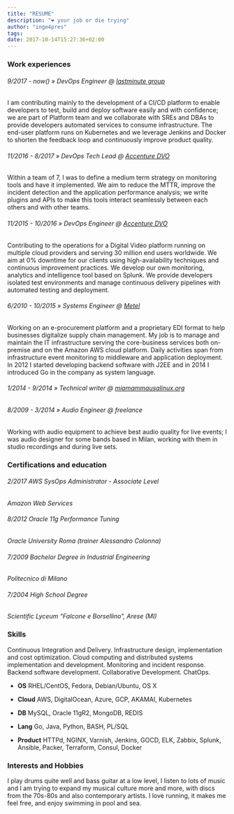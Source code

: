 ```yaml
---
title: "RESUME"
description: "❤️ your job or die trying"
author: "inge4pres"
tags:
date: 2017-10-14T15:27:36+02:00
---
```


### Work experiences

###### 9/2017 - now()   » DevOps Engineer @ [lastminute group](http://www.lastminutegroup.com/ "lastminute group")
I am contributing mainly to the development of a CI/CD platform to enable developers to test, build and deploy software easily and with confidence; we are part of Platform team and we collaborate with SREs and DBAs to provide developers automated services to consume infrastructure. The end-user platform runs on Kubernetes and we leverage Jenkins and Docker to shorten the feedback loop and continuously improve product quality.

###### 11/2016 - 8/2017  » DevOps Tech Lead @ [Accenture DVO](http://www.accenture.com/us-en/accenture-digital-video)
Within a team of 7, I was to define a medium term strategy on monitoring tools and have it implemented. We aim to reduce the MTTR, improve the incident detection and the application performance analysis; we write plugins and APIs to make this tools interact seamlessly between each others and with other teams.

###### 11/2015 - 10/2016  » DevOps Engineer @ [Accenture DVO](http://www.accenture.com/us-en/accenture-digital-video)
Contributing to the operations for a Digital Video platform running on multiple cloud providers and serving 30 million end users worldwide. We aim at 0% downtime for our clients using high-availability techniques and continuous improvement practices. We develop our own monitoring, analytics and intelligence tool based on Splunk. We provide developers isolated test environments and manage continuous delivery pipelines with automated testing and deployment.

###### 6/2010 - 10/2015 » Systems Engineer @ [Metel](http://www.metel.it)
Working on an e-procurement platform and a proprietary EDI format to help businesses digitalize supply chain management. My job is to manage and maintain the IT infrastructure serving the core-business services both on-premise and on the Amazon AWS cloud platform. Daily activities span from infrastructure event monitoring to middleware and application deployment. In 2012 I started developing backend software with J2EE and in 2014 I introduced Go in the company as system language.

###### 1/2014 - 9/2014  » Technical writer @ [miamammausalinux.org](http://www.miamammausalinux.org)

###### 8/2009 - 3/2014  » Audio Engineer @ freelance
Working with audio equipment to achieve best audio quality for live events; I was audio designer for some bands based in Milan, working with them in studio recordings and during live sets.

### Certifications and education

###### 2/2017 AWS SysOps Administrator - Associate Level
_Amazon Web Services_
###### 8/2012 Oracle 11g Performance Tuning  
_Oracle University Roma (trainer Alessandro Colonna)_
###### 7/2009 Bachelor Degree in Industrial Engineering
_Politecnico di Milano_
###### 7/2004 High School Degree
_Scientific Lyceum “Falcone e Borsellino”, Arese (MI)_

### Skills
Continuous Integration and Delivery. Infrastructure design, implementation and cost optimization. Cloud computing and distributed systems implementation and development. Monitoring and incident response. Backend software development. Collaborative Development. ChatOps.

* __OS__ RHEL/CentOS, Fedora, Debian/Ubuntu, OS X

* __Cloud__ AWS, DigitalOcean, Azure, GCP, AKAMAI, Kubernetes

* __DB__ MySQL, Oracle 11gR2, MongoDB, REDIS

* __Lang__ Go, Java, Python, BASH, PL/SQL

* __Product__ HTTPd, NGINX, Varnish, Jenkins, GOCD, ELK, Zabbix, Splunk, Ansible, Packer, Terraform, Consul, Docker

### Interests and Hobbies
I play drums quite well and bass guitar at a low level, I listen to lots of music and I am trying to expand my musical culture more and more, with discs from the 70s-80s and also contemporary artists. I love running, it makes me feel free, and enjoy swimming in pool and sea.
